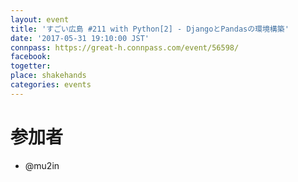 ```yaml
---
layout: event
title: 'すごい広島 #211 with Python[2] - DjangoとPandasの環境構築'
date: '2017-05-31 19:10:00 JST'
connpass: https://great-h.connpass.com/event/56598/
facebook: 
togetter: 
place: shakehands
categories: events
---
```


# 参加者
* @mu2in
